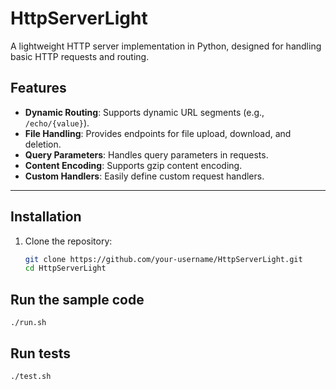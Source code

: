 # HttpServerLight

A lightweight HTTP server implementation in Python, designed for handling basic HTTP requests and routing.

## Features

- **Dynamic Routing**: Supports dynamic URL segments (e.g., `/echo/{value}`).
- **File Handling**: Provides endpoints for file upload, download, and deletion.
- **Query Parameters**: Handles query parameters in requests.
- **Content Encoding**: Supports gzip content encoding.
- **Custom Handlers**: Easily define custom request handlers.

---

## Installation

1. Clone the repository:
   ```bash
   git clone https://github.com/your-username/HttpServerLight.git
   cd HttpServerLight

## Run the sample code
`./run.sh`

## Run tests
`./test.sh`
